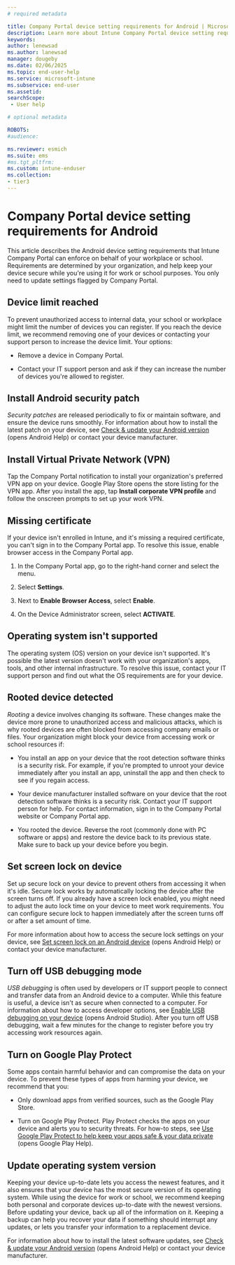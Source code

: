 ```yaml
---
# required metadata

title: Company Portal device setting requirements for Android | Microsoft Intune
description: Learn more about Intune Company Portal device setting requirements for Android.       
keywords:
author: lenewsad
ms.author: lanewsad
manager: dougeby
ms.date: 02/06/2025
ms.topic: end-user-help
ms.service: microsoft-intune
ms.subservice: end-user
ms.assetid: 
searchScope:
 - User help

# optional metadata

ROBOTS:  
#audience:

ms.reviewer: esmich
ms.suite: ems
#ms.tgt_pltfrm:
ms.custom: intune-enduser
ms.collection:
- tier3
---
```


# Company Portal device setting requirements for Android  

This article describes the Android device setting requirements that Intune Company Portal can enforce on behalf of your workplace or school. Requirements are determined by your organization, and help keep your device secure while you're using it for work or school purposes. You only need to update settings flagged by Company Portal.  

## Device limit reached  
To prevent unauthorized access to internal data, your school or workplace might limit the number of devices you can register. If you reach the device limit, we recommend removing one of your devices or contacting your support person to increase the device limit. Your options:  

* Remove a device in Company Portal.  

* Contact your IT support person and ask if they can increase the number of devices you're allowed to register.  

## Install Android security patch 
 _Security patches_ are released periodically to fix or maintain software, and ensure the device runs smoothly. For information about how to install the latest patch on your device, see [Check & update your Android version](https://support.google.com/android/answer/7680439) (opens Android Help) or contact your device manufacturer.  

## Install Virtual Private Network (VPN)  
Tap the Company Portal notification to install your organization's preferred VPN app on your device. Google Play Store opens the store listing for the VPN app. After you install the app, tap **Install corporate VPN profile** and follow the onscreen prompts to set up your work VPN.  

## Missing certificate  
If your device isn't enrolled in Intune, and it's missing a required certificate, you can't sign in to the Company Portal app. To resolve this issue, enable browser access in the Company Portal app.    

1. In the Company Portal app, go to the right-hand corner and select the menu.  

2. Select **Settings**.  

3. Next to **Enable Browser Access**, select **Enable**.  

4. On the Device Administrator screen, select **ACTIVATE**.  


## Operating system isn't supported  
The operating system (OS) version on your device isn't supported. It's possible the latest version doesn't work with your organization's apps, tools, and other internal infrastructure. To resolve this issue, contact your IT support person and find out what the OS requirements are for your device.   

## Rooted device detected  
*Rooting* a device involves changing its software. These changes make the device more prone to unauthorized access and malicious attacks, which is why rooted devices are often blocked from accessing company emails or files. Your organization might block your device from accessing work or school resources if:  

* You install an app on your device that the root detection software thinks is a security risk. For example, if you're prompted to unroot your device immediately after you install an app, uninstall the app and then check to see if you regain access.

* Your device manufacturer installed software on your device that the root detection software thinks is a security risk. Contact your IT support person for help. For contact information, sign in to the Company Portal website or Company Portal app.  

* You rooted the device. Reverse the root (commonly done with PC software or apps) and restore the device back to its previous state. Make sure to back up your device before you begin.  

## Set screen lock on device    
Set up secure lock on your device to prevent others from accessing it when it's idle. Secure lock works by automatically locking the device after the screen turns off. If you already have a screen lock enabled, you might need to adjust the auto lock time on your device to meet work requirements. You can configure secure lock to happen immediately after the screen turns off or after a set amount of time.   

For more information about how to access the secure lock settings on your device, see [Set screen lock on an Android device](https://support.google.com/android/answer/9079129) (opens Android Help) or contact your device manufacturer.  

## Turn off USB debugging mode  
_USB debugging_ is often used by developers or IT support people to connect and transfer data from an Android device to a computer. While this feature is useful, a device isn't as secure when connected to a computer. For information about how to access developer options, see [Enable USB debugging on your device](https://developer.android.com/studio/debug/dev-options#Enable-debugging) (opens Android Studio). After you turn off USB debugging, wait a few minutes for the change to register before you try accessing work resources again.   

## Turn on Google Play Protect  
Some apps contain harmful behavior and can compromise the data on your device. To prevent these types of apps from harming your device, we recommend that you:  

* Only download apps from verified sources, such as the Google Play Store.  

* Turn on Google Play Protect. Play Protect checks the apps on your device and alerts you to security threats. For how-to steps, see [Use Google Play Protect to help keep your apps safe & your data private](https://support.google.com/googleplay/answer/2812853) (opens Google Play Help).       

## Update operating system version  
Keeping your device up-to-date lets you access the newest features, and it also ensures that your device has the most secure version of its operating system. While using the device for work or school, we recommend keeping both personal and corporate devices up-to-date with the newest versions. Before updating your device, back up all of the information on it. Keeping a backup can help you recover your data if something should interrupt any updates, or lets you transfer your information to a replacement device. 

For information about how to install the latest software updates, see [Check & update your Android version](https://support.google.com/android/answer/7680439) (opens Android Help) or contact your device manufacturer.  
